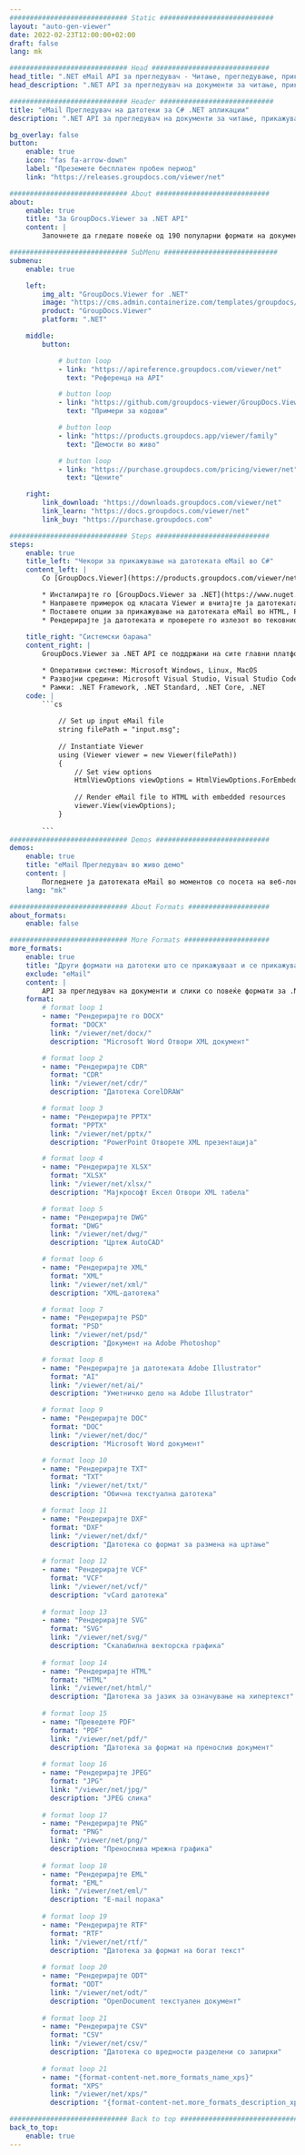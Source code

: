 ```yaml
---
############################# Static ############################
layout: "auto-gen-viewer"
date: 2022-02-23T12:00:00+02:00
draft: false
lang: mk

############################# Head #############################
head_title: ".NET eMail API за прегледувач - Читање, прегледување, прикажување во C# VB.NET"
head_description: ".NET API за прегледувач на документи за читање, прикажување и прикажување на eMail во кој било тип на C#, ASP.NET, VB.NET и .NET Core апликации."

############################# Header ############################
title: "eMail Прегледувач на датотеки за C# .NET апликации" 
description: ".NET API за прегледувач на документи за читање, прикажување и прикажување на датотеката eMail во кој било тип на C#, ASP.NET, VB.NET и .NET Core апликации. Прегледајте ги рендерираните датотеки со вистинско форматирање и распоред во HTML5, PDF или како слика користејќи неколку линии од кодот." 

bg_overlay: false
button:
    enable: true
    icon: "fas fa-arrow-down"
    label: "Преземете бесплатен пробен период"
    link: "https://releases.groupdocs.com/viewer/net"

############################# About ############################
about:
    enable: true
    title: "За GroupDocs.Viewer за .NET API" 
    content: |
        Започнете да гледате повеќе од 190 популарни формати на документи во вашите .NET апликации користејќи GroupDocs.Viewer за .NET API со додавање на неколку линии код. Програмерите можат лесно да прикажат PDF, обработка на текст, Excel табеларни пресметки, презентации, Visio, проект, Outlook и многу други популарни формати на документи во режими HTML5, слика или PDF. Рендерирањето на документите е брзо, идентично со оригиналната изворна датотека и не бара инсталирање дополнителен софтвер или други надворешни библиотеки.

############################# SubMenu ############################
submenu:
    enable: true

    left:
        img_alt: "GroupDocs.Viewer for .NET"
        image: "https://cms.admin.containerize.com/templates/groupdocs/images/product-logos/90x90-noborder/groupdocs-viewer-net.png"
        product: "GroupDocs.Viewer"
        platform: ".NET"

    middle:
        button:

            # button loop
            - link: "https://apireference.groupdocs.com/viewer/net"
              text: "Референца на API"

            # button loop
            - link: "https://github.com/groupdocs-viewer/GroupDocs.Viewer-for-.NET"
              text: "Примери за кодови"

            # button loop
            - link: "https://products.groupdocs.app/viewer/family"
              text: "Демости во живо"

            # button loop
            - link: "https://purchase.groupdocs.com/pricing/viewer/net"
              text: "Цените"

    right:
        link_download: "https://downloads.groupdocs.com/viewer/net"
        link_learn: "https://docs.groupdocs.com/viewer/net"
        link_buy: "https://purchase.groupdocs.com"

############################# Steps ############################
steps:
    enable: true
    title_left: "Чекори за прикажување на датотеката eMail во C#" 
    content_left: |
        Со [GroupDocs.Viewer](https://products.groupdocs.com/viewer/net/) може да го преведете eMail во HTML, JPEG, PNG или PDF во неколку чекори.

        * Инсталирајте го [GroupDocs.Viewer за .NET](https://www.nuget.org/packages/groupdocs.viewer) користејќи го вашиот омилен менаџер на пакети. 
        * Направете примерок од класата Viewer и вчитајте ја датотеката eMail со целосна патека. 
        * Поставете опции за прикажување на датотеката eMail во HTML, PNG, JPEG или PDF формат. 
        * Рендерирајте ја датотеката и проверете го излезот во тековниот директориум. 
        
    title_right: "Системски барања" 
    content_right: |
        GroupDocs.Viewer за .NET API се поддржани на сите главни платформи и оперативни системи. Пред да го извршите кодот подолу, проверете дали ги имате инсталирано следните предуслови на вашиот систем.

        * Оперативни системи: Microsoft Windows, Linux, MacOS 
        * Развојни средини: Microsoft Visual Studio, Visual Studio Code, .NET CLI 
        * Рамки: .NET Framework, .NET Standard, .NET Core, .NET 
    code: |
        ```cs
                        
            // Set up input eMail file
            string filePath = "input.msg";
        
            // Instantiate Viewer
            using (Viewer viewer = new Viewer(filePath))
            {
            	// Set view options 
            	HtmlViewOptions viewOptions = HtmlViewOptions.ForEmbeddedResources();
                    
            	// Render eMail file to HTML with embedded resources
            	viewer.View(viewOptions);
            }
             
        ```
############################# Demos ############################
demos:
    enable: true
    title: "eMail Прегледувач во живо демо"
    content: |
        Погледнете ја датотеката eMail во моментов со посета на веб-локацијата [GroupDocs.Viewer Online Apps](https://products.groupdocs.app/viewer/email).
    lang: "mk"

############################# About Formats ####################
about_formats:
    enable: false

############################# More Formats #####################
more_formats:
    enable: true
    title: "Други формати на датотеки што се прикажуваат и се прикажуваат со користење на C#"
    exclude: "eMail"
    content: |
        API за прегледувач на документи и слики со повеќе формати за .NET. Погледнете некои од популарните формати на датотеки подолу без никакви надворешни гледачи.
    format: 
        # format loop 1
        - name: "Рендерирајте го DOCX"
          format: "DOCX"
          link: "/viewer/net/docx/"
          description: "Microsoft Word Отвори XML документ" 

        # format loop 2
        - name: "Рендерирајте CDR" 
          format: "CDR"
          link: "/viewer/net/cdr/"
          description: "Датотека CorelDRAW" 

        # format loop 3
        - name: "Рендерирајте PPTX"
          format: "PPTX"
          link: "/viewer/net/pptx/"
          description: "PowerPoint Отворете XML презентација" 

        # format loop 4
        - name: "Рендерирајте XLSX"
          format: "XLSX"
          link: "/viewer/net/xlsx/"
          description: "Мајкрософт Ексел Отвори XML табела" 

        # format loop 5
        - name: "Рендерирајте DWG"
          format: "DWG"
          link: "/viewer/net/dwg/"
          description: "Цртеж AutoCAD"

        # format loop 6
        - name: "Рендерирајте XML"
          format: "XML"
          link: "/viewer/net/xml/"
          description: "XML-датотека"

        # format loop 7
        - name: "Рендерирајте PSD"
          format: "PSD"
          link: "/viewer/net/psd/"
          description: "Документ на Adobe Photoshop"

        # format loop 8
        - name: "Рендерирајте ја датотеката Adobe Illustrator"
          format: "AI"
          link: "/viewer/net/ai/"
          description: "Уметничко дело на Adobe Illustrator"

        # format loop 9
        - name: "Рендерирајте DOC"
          format: "DOC"
          link: "/viewer/net/doc/"
          description: "Microsoft Word документ" 

        # format loop 10
        - name: "Рендерирајте TXT" 
          format: "TXT"
          link: "/viewer/net/txt/"
          description: "Обична текстуална датотека" 

        # format loop 11
        - name: "Рендерирајте DXF" 
          format: "DXF"
          link: "/viewer/net/dxf/"
          description: "Датотека со формат за размена на цртање"  
          
        # format loop 12
        - name: "Рендерирајте VCF"
          format: "VCF"
          link: "/viewer/net/vcf/"
          description: "vCard датотека"  
              
        # format loop 13
        - name: "Рендерирајте SVG"
          format: "SVG"
          link: "/viewer/net/svg/"
          description: "Скалабилна векторска графика" 
          
        # format loop 14
        - name: "Рендерирајте HTML"
          format: "HTML"
          link: "/viewer/net/html/"
          description: "Датотека за јазик за означување на хипертекст" 
          
        # format loop 15
        - name: "Преведете PDF"
          format: "PDF"
          link: "/viewer/net/pdf/"
          description: "Датотека за формат на пренослив документ"
          
        # format loop 16
        - name: "Рендерирајте JPEG"
          format: "JPG"
          link: "/viewer/net/jpg/"
          description: "JPEG слика"
          
        # format loop 17
        - name: "Рендерирајте PNG"
          format: "PNG"
          link: "/viewer/net/png/"
          description: "Пренослива мрежна графика" 
          
        # format loop 18
        - name: "Рендерирајте EML"
          format: "EML"
          link: "/viewer/net/eml/"
          description: "E-mail порака" 
          
        # format loop 19
        - name: "Рендерирајте RTF"
          format: "RTF"
          link: "/viewer/net/rtf/"
          description: "Датотека за формат на богат текст" 
          
        # format loop 20
        - name: "Рендерирајте ODT"
          format: "ODT"
          link: "/viewer/net/odt/"
          description: "OpenDocument текстуален документ" 
          
        # format loop 21
        - name: "Рендерирајте CSV"
          format: "CSV"
          link: "/viewer/net/csv/"
          description: "Датотека со вредности разделени со запирки" 
          
        # format loop 21
        - name: "{format-content-net.more_formats_name_xps}"
          format: "XPS"
          link: "/viewer/net/xps/"
          description: "{format-content-net.more_formats_description_xps}" 

############################# Back to top ###############################
back_to_top:
    enable: true
---
```

